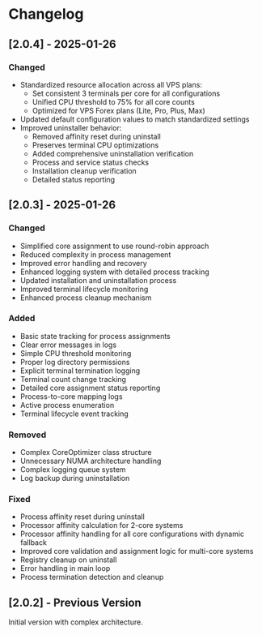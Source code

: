# Changelog

## [2.0.4] - 2025-01-26

### Changed
- Standardized resource allocation across all VPS plans:
  - Set consistent 3 terminals per core for all configurations
  - Unified CPU threshold to 75% for all core counts
  - Optimized for VPS Forex plans (Lite, Pro, Plus, Max)
- Updated default configuration values to match standardized settings
- Improved uninstaller behavior:
  - Removed affinity reset during uninstall
  - Preserves terminal CPU optimizations
  - Added comprehensive uninstallation verification
  - Process and service status checks
  - Installation cleanup verification
  - Detailed status reporting

## [2.0.3] - 2025-01-26

### Changed
- Simplified core assignment to use round-robin approach
- Reduced complexity in process management
- Improved error handling and recovery
- Enhanced logging system with detailed process tracking
- Updated installation and uninstallation process
- Improved terminal lifecycle monitoring
- Enhanced process cleanup mechanism

### Added
- Basic state tracking for process assignments
- Clear error messages in logs
- Simple CPU threshold monitoring
- Proper log directory permissions
- Explicit terminal termination logging
- Terminal count change tracking
- Detailed core assignment status reporting
- Process-to-core mapping logs
- Active process enumeration
- Terminal lifecycle event tracking

### Removed
- Complex CoreOptimizer class structure
- Unnecessary NUMA architecture handling
- Complex logging queue system
- Log backup during uninstallation

### Fixed
- Process affinity reset during uninstall
- Processor affinity calculation for 2-core systems
- Processor affinity handling for all core configurations with dynamic fallback
- Improved core validation and assignment logic for multi-core systems
- Registry cleanup on uninstall
- Error handling in main loop
- Process termination detection and cleanup

## [2.0.2] - Previous Version

Initial version with complex architecture.
